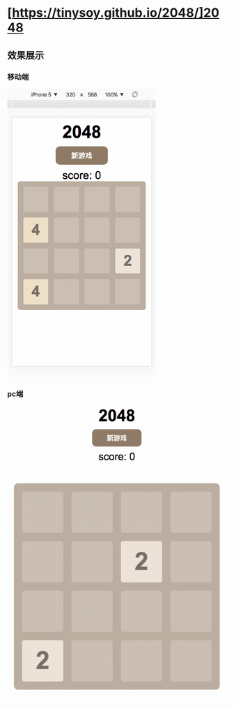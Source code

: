 # [https://tinysoy.github.io/2048/]2048
## 效果展示
### 移动端
![](2048-mobile.gif)

### pc端
![](2048-pc.gif)
